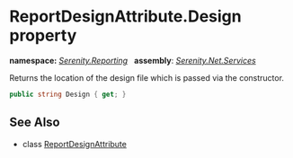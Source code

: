 # ReportDesignAttribute.Design property
**namespace:** *[Serenity.Reporting](../../README.md#serenity.reporting-namespace)*   **assembly**: *[Serenity.Net.Services](../../README.md)*

Returns the location of the design file which is passed via the constructor.

```csharp
public string Design { get; }
```

## See Also

* class [ReportDesignAttribute](../ReportDesignAttribute.md)
